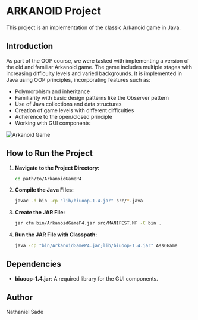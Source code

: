 # ARKANOID Project

This project is an implementation of the classic Arkanoid game in Java.

## Introduction

As part of the OOP course, we were tasked with implementing a version of the old and familiar Arkanoid game. The game includes multiple stages with increasing difficulty levels and varied backgrounds. It is implemented in Java using OOP principles, incorporating features such as:

- Polymorphism and inheritance
- Familiarity with basic design patterns like the Observer pattern
- Use of Java collections and data structures
- Creation of game levels with different difficulties
- Adherence to the open/closed principle
- Working with GUI components

![Arkanoid Game](path/to/your/image.png)

## How to Run the Project

1. **Navigate to the Project Directory:**

    ```sh
    cd path/to/ArkanoidGameP4
    ```

2. **Compile the Java Files:**

    ```sh
    javac -d bin -cp "lib/biuoop-1.4.jar" src/*.java
    ```

3. **Create the JAR File:**

    ```sh
    jar cfm bin/ArkanoidGameP4.jar src/MANIFEST.MF -C bin .
    ```

4. **Run the JAR File with Classpath:**

    ```sh
    java -cp "bin/ArkanoidGameP4.jar;lib/biuoop-1.4.jar" Ass6Game
    ```


## Dependencies

- **biuoop-1.4.jar**: A required library for the GUI components.

## Author

Nathaniel Sade
